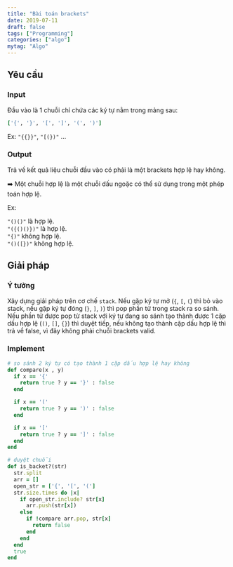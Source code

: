 ```yaml
---
title: "Bài toán brackets"
date: 2019-07-11
draft: false
tags: ["Programming"]
categories: ["algo"]
mytag: "Algo"
---
```


## Yêu cầu

### Input

Đầu vào là 1 chuỗi chỉ chứa các ký tự nằm trong mảng sau:  

```ruby
['{', '}', '[', ']', '(', ')']
```

Ex: `"{{}}"`, `"[(})"` ... 

### Output

Trả về kết quả liệu chuỗi đầu vào có phải là một brackets hợp lệ hay không.  

:arrow_right: Một chuỗi hợp lệ là một chuỗi dấu ngoặc có thể sử dụng trong một phép toán hợp lệ.  

Ex:  

`"()()"` là hợp lệ.  
`"({()()})"` là hợp lệ.  
`"{)"` không hợp lệ.  
`"()([})"` không hợp lệ.  

## Giải pháp

### Ý tưởng

Xây dựng giải pháp trên cơ chế `stack`. Nếu gặp ký tự mở (`{`, `[`, `(`) thì bỏ vào stack, nếu gặp ký tự đóng (`}`, `]`, `)`) thì pop phần tử trong stack ra so sánh. Nếu phần tử được pop từ stack với ký tự đang so sánh tạo thành được 1 cặp dấu hợp lệ (`()`, `[]`, `{}`) thì duyệt tiếp, nếu không tạo thành cặp dấu hợp lệ thì trả về false, vì đây không phải chuỗi brackets valid.  

### Implement

```ruby
# so sánh 2 ký tự có tạo thành 1 cặp dấu hợp lệ hay không
def compare(x , y)
  if x == '{'
    return true ? y == '}' : false
  end

  if x == '('
    return true ? y == ')' : false
  end

  if x == '['
    return true ? y == ']' : false
  end
end

# duyệt chuỗi
def is_backet?(str)
  str.split
  arr = []
  open_str = ['{', '[', '(']
  str.size.times do |x|
    if open_str.include? str[x]
      arr.push(str[x])
    else
      if !compare arr.pop, str[x]
        return false
      end
    end
  end
  true
end
```
